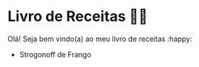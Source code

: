 # Livro de Receitas :woman_cook:

Olá! Seja bem vindo(a) ao meu livro de receitas :happy:

- Strogonoff de Frango
